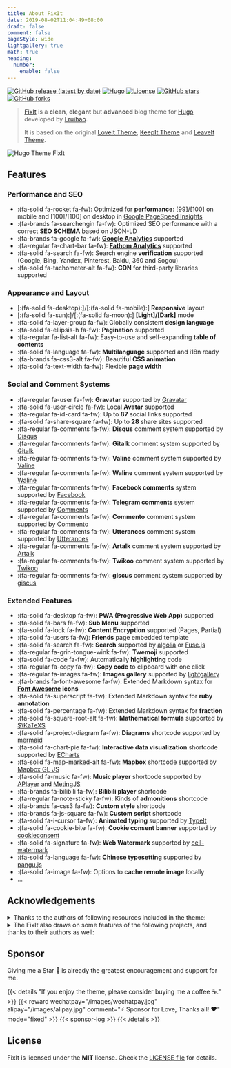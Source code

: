 ```yaml
---
title: About FixIt
date: 2019-08-02T11:04:49+08:00
draft: false
comment: false
pageStyle: wide
lightgallery: true
math: true
heading:
  number:
    enable: false
---
```


[![GitHub release (latest by date)](https://img.shields.io/github/v/release/hugo-fixit/FixIt?style=flat)](https://github.com/hugo-fixit/FixIt/releases)
[![Hugo](https://img.shields.io/badge/Hugo-%5E0.112.0-ff4088?style=flat&logo=hugo)](https://gohugo.io/)
[![License](https://img.shields.io/github/license/hugo-fixit/FixIt?style=flat)](https://github.com/hugo-fixit/FixIt/blob/master/LICENSE)
[![GitHub stars](https://img.shields.io/github/stars/hugo-fixit/FixIt?style=social)](https://github.com/hugo-fixit/FixIt)
[![GitHub forks](https://img.shields.io/github/forks/hugo-fixit/FixIt?style=social)](https://github.com/hugo-fixit/FixIt/fork)

> [FixIt](https://github.com/hugo-fixit/FixIt) is a **clean**, **elegant** but **advanced** blog theme for [Hugo](https://gohugo.io/) developed by [Lruihao](https://github.com/Lruihao 'Follow me on GitHub').
>
> It is based on the original [LoveIt Theme](https://github.com/dillonzq/LoveIt), [KeepIt Theme](https://github.com/Fastbyte01/KeepIt) and [LeaveIt Theme](https://github.com/liuzc/LeaveIt).

![Hugo Theme FixIt](/images/Apple-Devices-Preview.jpg "A Clean, Elegant but Advanced Hugo Theme")

## Features

### Performance and SEO

- :(fa-solid fa-rocket fa-fw): Optimized for **performance**: [99]/[100] on mobile and [100]/[100] on desktop in [Google PageSpeed Insights](https://developers.google.com/speed/pagespeed/insights)
- :(fa-brands fa-searchengin fa-fw): Optimized SEO performance with a correct **SEO SCHEMA** based on JSON-LD
- :(fa-brands fa-google fa-fw): **[Google Analytics](https://analytics.google.com/analytics)** supported
- :(fa-regular fa-chart-bar fa-fw): **[Fathom Analytics](https://usefathom.com/)** supported
- :(fa-solid fa-search fa-fw): Search engine **verification** supported (Google, Bing, Yandex, Pinterest, Baidu, 360 and Sogou)
- :(fa-solid fa-tachometer-alt fa-fw): **CDN** for third-party libraries supported

### Appearance and Layout

- [:(fa-solid fa-desktop):]/[:(fa-solid fa-mobile):] **Responsive** layout
- [:(fa-solid fa-sun):]/[:(fa-solid fa-moon):] **[Light]/[Dark]** mode
- :(fa-solid fa-layer-group fa-fw): Globally consistent **design language**
- :(fa-solid fa-ellipsis-h fa-fw): **Pagination** supported
- :(fa-regular fa-list-alt fa-fw): Easy-to-use and self-expanding **table of contents**
- :(fa-solid fa-language fa-fw): **Multilanguage** supported and i18n ready
- :(fa-brands fa-css3-alt fa-fw): Beautiful **CSS animation**
- :(fa-solid fa-text-width fa-fw): Flexible **page width**

### Social and Comment Systems

- :(fa-regular fa-user fa-fw): **Gravatar** supported by [Gravatar](https://gravatar.com)
- :(fa-solid fa-user-circle fa-fw): Local **Avatar** supported
- :(fa-regular fa-id-card fa-fw): Up to **87** social links supported
- :(fa-solid fa-share-square fa-fw): Up to **28** share sites supported
- :(fa-regular fa-comments fa-fw): **Disqus** comment system supported by [Disqus](https://disqus.com)
- :(fa-regular fa-comments fa-fw): **Gitalk** comment system supported by [Gitalk](https://github.com/gitalk/gitalk)
- :(fa-regular fa-comments fa-fw): **Valine** comment system supported by [Valine](https://valine.js.org/)
- :(fa-regular fa-comments fa-fw): **Waline** comment system supported by [Waline](https://waline.js.org/)
- :(fa-regular fa-comments fa-fw): **Facebook comments** system supported by [Facebook](https://developers.facebook.com/docs/plugins/comments/)
- :(fa-regular fa-comments fa-fw): **Telegram comments** system supported by [Comments](https://comments.app/)
- :(fa-regular fa-comments fa-fw): **Commento** comment system supported by [Commento](https://commento.io/)
- :(fa-regular fa-comments fa-fw): **Utterances** comment system supported by [Utterances](https://utteranc.es/)
- :(fa-regular fa-comments fa-fw): **Artalk** comment system supported by [Artalk](https://artalk.js.org/)
- :(fa-regular fa-comments fa-fw): **Twikoo** comment system supported by [Twikoo](https://twikoo.js.org/)
- :(fa-regular fa-comments fa-fw): **giscus** comment system supported by [giscus](https://giscus.app/)

### Extended Features

- :(fa-solid fa-desktop fa-fw): **PWA (Progressive Web App)** supported
- :(fa-solid fa-bars fa-fw): **Sub Menu** supported
- :(fa-solid fa-lock fa-fw): **Content Encryption** supported (Pages, Partial)
- :(fa-solid fa-users fa-fw): **Friends** page embedded template
- :(fa-solid fa-search fa-fw): **Search** supported by [algolia](https://www.algolia.com/) or [Fuse.js](https://fusejs.io/)
- :(fa-regular fa-grin-tongue-wink fa-fw): **Twemoji** supported
- :(fa-solid fa-code fa-fw): Automatically **highlighting** code
- :(fa-regular fa-copy fa-fw): **Copy code** to clipboard with one click
- :(fa-regular fa-images fa-fw): **Images gallery** supported by [lightgallery](https://github.com/sachinchoolur/lightgallery)
- :(fa-brands fa-font-awesome fa-fw): Extended Markdown syntax for **[Font Awesome](https://fontawesome.com/) icons**
- :(fa-solid fa-superscript fa-fw): Extended Markdown syntax for **ruby annotation**
- :(fa-solid fa-percentage fa-fw): Extended Markdown syntax for **fraction**
- :(fa-solid fa-square-root-alt fa-fw): **Mathematical formula** supported by [$\KaTeX$](https://katex.org/)
- :(fa-solid fa-project-diagram fa-fw): **Diagrams** shortcode supported by [mermaid](https://github.com/knsv/mermaid)
- :(fa-solid fa-chart-pie fa-fw): **Interactive data visualization** shortcode supported by [ECharts](https://echarts.apache.org/)
- :(fa-solid fa-map-marked-alt fa-fw): **Mapbox** shortcode supported by [Mapbox GL JS](https://docs.mapbox.com/mapbox-gl-js)
- :(fa-solid fa-music fa-fw): **Music player** shortcode supported by [APlayer](https://github.com/MoePlayer/APlayer) and [MetingJS](https://github.com/metowolf/MetingJS)
- :(fa-brands fa-bilibili fa-fw): **Bilibili player** shortcode
- :(fa-regular fa-note-sticky fa-fw): Kinds of **admonitions** shortcode
- :(fa-brands fa-css3 fa-fw): **Custom style** shortcode
- :(fa-brands fa-js-square fa-fw): **Custom script** shortcode
- :(fa-solid fa-i-cursor fa-fw): **Animated typing** supported by [TypeIt](https://typeitjs.com/)
- :(fa-solid fa-cookie-bite fa-fw): **Cookie consent banner** supported by [cookieconsent](https://github.com/osano/cookieconsent)
- :(fa-solid fa-signature fa-fw): **Web Watermark** supported by [cell-watermark](https://github.com/Lruihao/watermark)
- :(fa-solid fa-language fa-fw): **Chinese typesetting** supported by [pangu.js](https://github.com/vinta/pangu.js)
- :(fa-solid fa-image fa-fw): Options to **cache remote image** locally
- ...

## Acknowledgements

<details>
<summary>Thanks to the authors of following resources included in the theme:</summary>

- [normalize.css](https://github.com/necolas/normalize.css)
- [Font Awesome](https://fontawesome.com/)
- [Simple Icons](https://github.com/simple-icons/simple-icons)
- [Animate.css](https://daneden.github.io/animate.css/)
- [autocomplete-js](https://github.com/algolia/autocomplete)
- [algoliasearch](https://github.com/algolia/algoliasearch-client-javascript)
- [Fuse.js](https://fusejs.io/)
- [object-fit-images](https://github.com/fregante/object-fit-images)
- [Twemoji](https://github.com/twitter/twemoji)
- [emoji-data](https://github.com/iamcal/emoji-data)
- [lightgallery](https://github.com/sachinchoolur/lightgallery)
- [Sharer.js](https://github.com/ellisonleao/sharer.js)
- [TypeIt](https://typeitjs.com/)
- [$\KaTeX$](https://katex.org/)
- [mermaid](https://github.com/mermaid-js/mermaid)
- [ECharts](https://echarts.apache.org/)
- [Mapbox GL JS](https://docs.mapbox.com/mapbox-gl-js)
- [APlayer](https://github.com/MoePlayer/APlayer)
- [MetingJS](https://github.com/metowolf/MetingJS)
- [Gitalk](https://github.com/gitalk/gitalk)
- [Valine](https://valine.js.org/)
- [cookieconsent](https://github.com/osano/cookieconsent)
- [cell-watermark](https://github.com/Lruihao/watermark)
- [不蒜子](http://busuanzi.ibruce.info/)
- [pangu.js](https://github.com/vinta/pangu.js)
- [Artalk](https://artalk.js.org/)
- [Waline](https://waline.js.org/)
- [Twikoo](https://twikoo.js.org/)
- [github-corners](https://github.com/tholman/github-corners)
- [giscus](https://giscus.app/)
- [crypto-js](https://github.com/brix/crypto-js)
- [vConsole](https://github.com/Tencent/vConsole)
- [eruda](https://github.com/liriliri/eruda)
- [pace](https://github.com/CodeByZach/pace)

</details>

<details>
<summary>The FixIt also draws on some features of the following projects, and thanks to their authors as well:</summary>

- [DoIt](https://github.com/HEIGE-PCloud/DoIt)
- [NexT](https://github.com/next-theme/hexo-theme-next)

</details>

## Sponsor

Giving me a Star 🌟 is already the greatest encouragement and support for me.

{{< details "If you enjoy the theme, please consider buying me a coffee ☕️." >}}
{{< reward wechatpay="/images/wechatpay.jpg" alipay="/images/alipay.jpg" comment="⚡️ Sponsor for Love, Thanks all! ❤️" mode="fixed" >}}
{{< sponsor-log >}}
{{< /details >}}

## License

FixIt is licensed under the **MIT** license. Check the [LICENSE file](https://github.com/hugo-fixit/FixIt/blob/master/LICENSE) for details.

